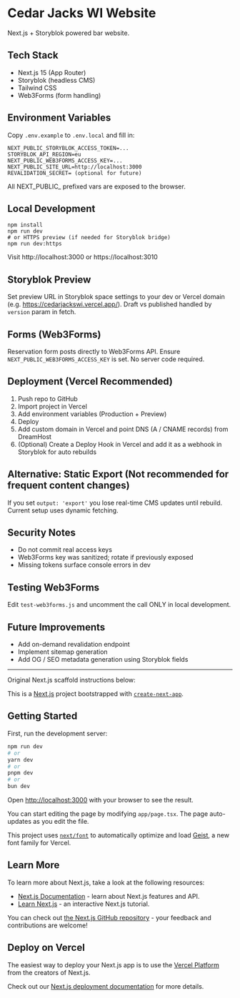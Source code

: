# Cedar Jacks WI Website

Next.js + Storyblok powered bar website.

## Tech Stack
- Next.js 15 (App Router)
- Storyblok (headless CMS)
- Tailwind CSS
- Web3Forms (form handling)

## Environment Variables
Copy `.env.example` to `.env.local` and fill in:
```
NEXT_PUBLIC_STORYBLOK_ACCESS_TOKEN=...
STORYBLOK_API_REGION=eu
NEXT_PUBLIC_WEB3FORMS_ACCESS_KEY=...
NEXT_PUBLIC_SITE_URL=http://localhost:3000
REVALIDATION_SECRET= (optional for future)
```
All NEXT_PUBLIC_ prefixed vars are exposed to the browser.

## Local Development
```
npm install
npm run dev
# or HTTPS preview (if needed for Storyblok bridge)
npm run dev:https
```
Visit http://localhost:3000 or https://localhost:3010

## Storyblok Preview
Set preview URL in Storyblok space settings to your dev or Vercel domain (e.g. https://cedarjackswi.vercel.app/). Draft vs published handled by `version` param in fetch.

## Forms (Web3Forms)
Reservation form posts directly to Web3Forms API. Ensure `NEXT_PUBLIC_WEB3FORMS_ACCESS_KEY` is set. No server code required.

## Deployment (Vercel Recommended)
1. Push repo to GitHub
2. Import project in Vercel
3. Add environment variables (Production + Preview)
4. Deploy
5. Add custom domain in Vercel and point DNS (A / CNAME records) from DreamHost
6. (Optional) Create a Deploy Hook in Vercel and add it as a webhook in Storyblok for auto rebuilds

## Alternative: Static Export (Not recommended for frequent content changes)
If you set `output: 'export'` you lose real-time CMS updates until rebuild. Current setup uses dynamic fetching.

## Security Notes
- Do not commit real access keys
- Web3Forms key was sanitized; rotate if previously exposed
- Missing tokens surface console errors in dev

## Testing Web3Forms
Edit `test-web3forms.js` and uncomment the call ONLY in local development.

## Future Improvements
- Add on-demand revalidation endpoint
- Implement sitemap generation
- Add OG / SEO metadata generation using Storyblok fields

---
Original Next.js scaffold instructions below:

This is a [Next.js](https://nextjs.org) project bootstrapped with [`create-next-app`](https://nextjs.org/docs/app/api-reference/cli/create-next-app).

## Getting Started

First, run the development server:

```bash
npm run dev
# or
yarn dev
# or
pnpm dev
# or
bun dev
```

Open [http://localhost:3000](http://localhost:3000) with your browser to see the result.

You can start editing the page by modifying `app/page.tsx`. The page auto-updates as you edit the file.

This project uses [`next/font`](https://nextjs.org/docs/app/building-your-application/optimizing/fonts) to automatically optimize and load [Geist](https://vercel.com/font), a new font family for Vercel.

## Learn More

To learn more about Next.js, take a look at the following resources:

- [Next.js Documentation](https://nextjs.org/docs) - learn about Next.js features and API.
- [Learn Next.js](https://nextjs.org/learn) - an interactive Next.js tutorial.

You can check out [the Next.js GitHub repository](https://github.com/vercel/next.js) - your feedback and contributions are welcome!

## Deploy on Vercel

The easiest way to deploy your Next.js app is to use the [Vercel Platform](https://vercel.com/new?utm_medium=default-template&filter=next.js&utm_source=create-next-app&utm_campaign=create-next-app-readme) from the creators of Next.js.

Check out our [Next.js deployment documentation](https://nextjs.org/docs/app/building-your-application/deploying) for more details.

